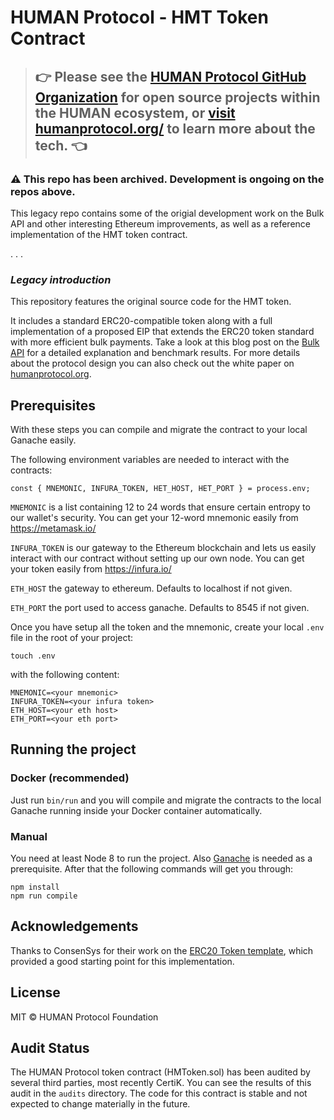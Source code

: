 # HUMAN Protocol - HMT Token Contract

> ## 👉 **Please see the [HUMAN Protocol GitHub Organization](https://github.com/humanprotocol/) for open source projects within the HUMAN ecosystem, or [visit humanprotocol.org/](https://humanprotocol.org/) to learn more about the tech.** 👈

### :warning:  **This repo has been archived. Development is ongoing on the repos above.**



This legacy repo contains some of the origial development work on the Bulk API and other interesting Ethereum improvements, as well as a reference implementation of the HMT token contract.



.
.
.



### *Legacy introduction*

This repository features the original source code for the HMT token.

It includes a standard ERC20-compatible token along with a full implementation of a proposed EIP that extends the ERC20 token standard with more efficient bulk payments. Take a look at this blog post on the [Bulk API](https://medium.com/human-protocol/transfer-your-tokens-9-600x-more-efficiently-on-ethereum-using-the-bulk-api-fbc2f10669ed) for a detailed explanation and benchmark results. For more details about the protocol design you can also check out the white paper on [humanprotocol.org](https://humanprotocol.org).

## Prerequisites
With these steps you can compile and migrate the contract to your local Ganache easily.

The following environment variables are needed to interact with the contracts:

```
const { MNEMONIC, INFURA_TOKEN, HET_HOST, HET_PORT } = process.env;
```

`MNEMONIC` is a list containing 12 to 24 words that ensure certain entropy to our wallet's security. You can get your 12-word mnemonic easily from https://metamask.io/

`INFURA_TOKEN` is our gateway to the Ethereum blockchain and lets us easily interact with our contract without setting up our own node. You can get your token easily from https://infura.io/

`ETH_HOST` the gateway to ethereum. Defaults to localhost if not given.

`ETH_PORT` the port used to access ganache. Defaults to 8545 if not given.

Once you have setup all the token and the mnemonic, create your local `.env` file in the root of your project:

```
touch .env
```

with the following content:

```
MNEMONIC=<your mnemonic>
INFURA_TOKEN=<your infura token>
ETH_HOST=<your eth host>
ETH_PORT=<your eth port>
```

## Running the project
### Docker (recommended)
Just run `bin/run` and you will compile and migrate the contracts to the local Ganache running inside your Docker container automatically.

### Manual
You need at least Node 8 to run the project. Also [Ganache](https://truffleframework.com/ganache) is needed as a prerequisite. After that the following commands will get you through:
```
npm install
npm run compile
```

## Acknowledgements
Thanks to ConsenSys for their work on the [ERC20 Token template](https://github.com/ConsenSys/Tokens), which provided a good starting point for this implementation.

## License
MIT &copy; HUMAN Protocol Foundation

## Audit Status

The HUMAN Protocol token contract (HMToken.sol) has been audited by several third parties, most recently CertiK. You can see the results of this audit in the `audits` directory. The code for this contract is stable and not expected to change materially in the future.

